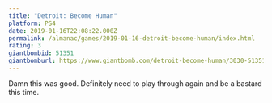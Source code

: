 ```yaml
---
title: "Detroit: Become Human"
platform: PS4
date: 2019-01-16T22:08:22.000Z
permalink: /almanac/games/2019-01-16-detroit-become-human/index.html
rating: 3
giantbombid: 51351
giantbomburl: https://www.giantbomb.com/detroit-become-human/3030-51351/
---
```


Damn this was good. Definitely need to play through again and be a bastard this time.